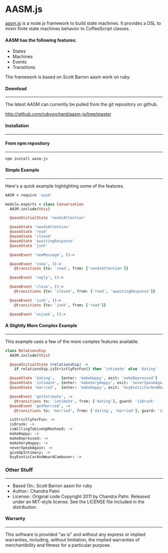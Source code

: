 # AASM.js

[aasm.js]( http://github.com/rubyorchard/aasm-js) is a node.js framework to build state machines. It provides
a DSL to mixin finite state machines behavior to CoffeeScript classes.

#### AASM has the following features:

 * States
 * Machines
 * Events
 * Transitions

The framework is based on Scott Barron aasm work on ruby.

#### Download
--------

The latest AASM can currently be pulled from the git repository on github.

  http://github.com/rubyorchard/aasm-js/tree/master


#### Installation
--------

#### From npm repository
--------

```bash
npm install aasm-js
```

#### Simple Example
--------

Here's a quick example highlighting some of the features.

```coffeescript
AASM = require 'aasm'

module.exports = class Conversation
  AASM.include(this)

  @aasmInitialState 'needsAttention'

  @aasmState 'needsAttention'
  @aasmState 'read'
  @aasmState 'closed'
  @aasmState 'awaitingResponse'
  @aasmState 'junk'

  @aasmEvent 'newMessage', ()->

  @aasmEvent 'view', ()->
    @transitions {to: 'read', from: ['needsAttention']}

  @aasmEvent 'reply', ()->

  @aasmEvent 'close', ()->
    @transitions {to: 'closed', from: ['read', 'awaitingResponse']}

  @aasmEvent 'junk', ()->
    @transitions {to: 'junk', from: ['read']}

  @aasmEvent 'unjunk', ()->
```

#### A Slightly More Complex Example
--------

This example uses a few of the more complex features available.

```coffeescript
class Relationship
  AASM.include(this)

  @aasmInitialState (relationship) ->
    if relationship.isStrictlyForFun() then 'intimate' else 'dating'

  @aasmState 'dating',   {enter: 'makeHappy', exit: 'makeDepressed'}
  @aasmState 'intimate', {enter: 'makeVeryHappy', exit: 'neverSpeakAgain'}
  @aasmState 'married',  {enter: 'makeHappy', exit: 'buyExoticCarAndWearACombover'}

  @aasmEvent 'getIntimate', ->
    @transitions to: 'intimate', from: ['dating'], guard: 'isDrunk'
  @aasmEvent 'getMarried', ->
    @transitions to: 'married', from: ['dating', 'married'], guard: 'isWillingToGiveUpManhood'

  isStrictlyForFun: ->
  isDrunk: ->
  isWillingToGiveUpManhood: ->
  makeHappy: ->
  makeDepressed: ->
  makeVeryHappy: ->
  neverSpeakAgain: ->
  giveUpIntimacy: ->
  buyExoticCarAndWearACombover: ->
```

### Other Stuff
--------

 * Based On:: Scott Barron aasm for ruby
 * Author::  Chandra Patni
 * License:: Original code Copyright 2011 by Chandra Patni.
             Released under an MIT-style license.  See the LICENSE  file
             included in the distribution.

#### Warranty
--------

This software is provided "as is" and without any express or
implied warranties, including, without limitation, the implied
warranties of merchantibility and fitness for a particular
purpose.
